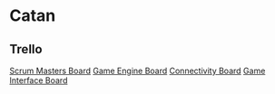 # Catan
## Trello
[Scrum Masters Board](https://trello.com/b/VlSGG98Q/scrum-masters)
[Game Engine Board](https://trello.com/b/OGXjuf7D/game-engine)
[Connectivity Board](https://trello.com/b/4yOHTGZl/conectivitate)
[Game Interface Board](https://trello.com/b/ddgP64ty/game-interface)
